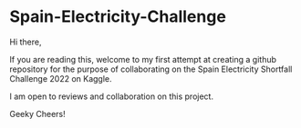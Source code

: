 # Spain-Electricity-Challenge

Hi there,

If you are reading this, welcome to my first attempt at creating a github repository for the purpose of collaborating on the Spain Electricity Shortfall Challenge 2022 on Kaggle.

I am open to reviews and collaboration on this project. 

Geeky Cheers!
